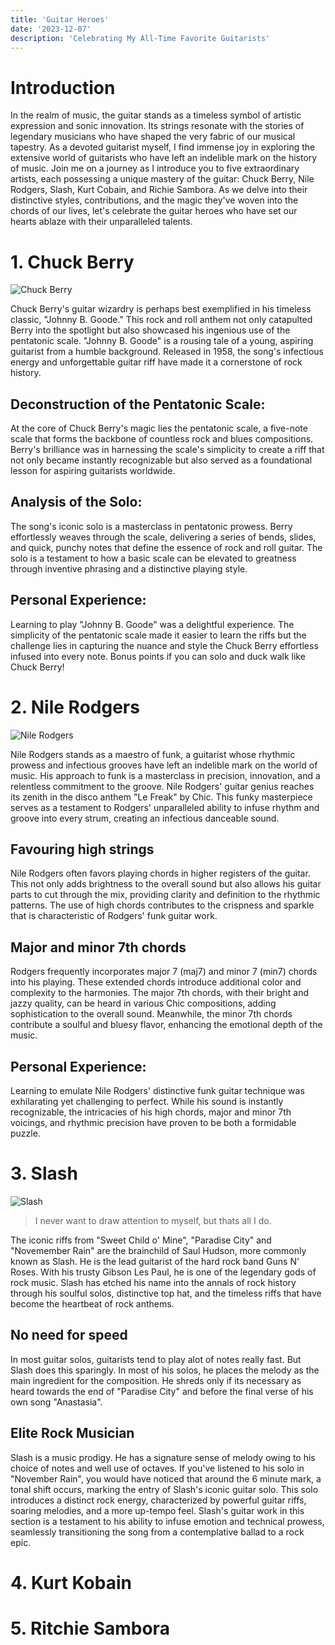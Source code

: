 ```yaml
---
title: 'Guitar Heroes'
date: '2023-12-07'
description: 'Celebrating My All-Time Favorite Guitarists'
---
```


# Introduction
In the realm of music, the guitar stands as a timeless symbol of artistic expression and sonic innovation. Its strings resonate with the stories of legendary musicians who have shaped the very fabric of our musical tapestry. As a devoted guitarist myself, I find immense joy in exploring the extensive world of guitarists who have left an indelible mark on the history of music. Join me on a journey as I introduce you to five extraordinary artists, each possessing a unique mastery of the guitar: Chuck Berry, Nile Rodgers, Slash, Kurt Cobain, and Richie Sambora. As we delve into their distinctive styles, contributions, and the magic they've woven into the chords of our lives, let's celebrate the guitar heroes who have set our hearts ablaze with their unparalleled talents.

# 1. Chuck Berry

![Chuck Berry](/images/blog/guitar-heroes/chuck-berry.webp)

Chuck Berry's guitar wizardry is perhaps best exemplified in his timeless classic, "Johnny B. Goode." This rock and roll anthem not only catapulted Berry into the spotlight but also showcased his ingenious use of the pentatonic scale. "Johnny B. Goode" is a rousing tale of a young, aspiring guitarist from a humble background. Released in 1958, the song's infectious energy and unforgettable guitar riff have made it a cornerstone of rock history.

## Deconstruction of the Pentatonic Scale:
At the core of Chuck Berry's magic lies the pentatonic scale, a five-note scale that forms the backbone of countless rock and blues compositions. Berry's brilliance was in harnessing the scale's simplicity to create a riff that not only became instantly recognizable but also served as a foundational lesson for aspiring guitarists worldwide.

## Analysis of the Solo:
The song's iconic solo is a masterclass in pentatonic prowess. Berry effortlessly weaves through the scale, delivering a series of bends, slides, and quick, punchy notes that define the essence of rock and roll guitar. The solo is a testament to how a basic scale can be elevated to greatness through inventive phrasing and a distinctive playing style.

## Personal Experience:
Learning to play "Johnny B. Goode" was a delightful experience. The simplicity of the pentatonic scale made it easier to learn the riffs but the challenge lies in capturing the nuance and style the Chuck Berry effortless infused into every note. Bonus points if you can solo and duck walk like Chuck Berry!

# 2. Nile Rodgers

![Nile Rodgers](/images/blog/guitar-heroes/nile-rodgers.jpeg)

Nile Rodgers stands as a maestro of funk, a guitarist whose rhythmic prowess and infectious grooves have left an indelible mark on the world of music. His approach to funk is a masterclass in precision, innovation, and a relentless commitment to the groove. Nile Rodgers' guitar genius reaches its zenith in the disco anthem "Le Freak" by Chic. This funky masterpiece serves as a testament to Rodgers' unparalleled ability to infuse rhythm and groove into every strum, creating an infectious danceable sound.

## Favouring high strings
Nile Rodgers often favors playing chords in higher registers of the guitar. This not only adds brightness to the overall sound but also allows his guitar parts to cut through the mix, providing clarity and definition to the rhythmic patterns. The use of high chords contributes to the crispness and sparkle that is characteristic of Rodgers' funk guitar work.

## Major and minor 7th chords
Rodgers frequently incorporates major 7 (maj7) and minor 7 (min7) chords into his playing. These extended chords introduce additional color and complexity to the harmonies. The major 7th chords, with their bright and jazzy quality, can be heard in various Chic compositions, adding sophistication to the overall sound. Meanwhile, the minor 7th chords contribute a soulful and bluesy flavor, enhancing the emotional depth of the music.

## Personal Experience:
Learning to emulate Nile Rodgers' distinctive funk guitar technique was exhilarating yet challenging to perfect. While his sound is instantly recognizable, the intricacies of his high chords, major and minor 7th voicings, and rhythmic precision have proven to be both a formidable puzzle.

# 3. Slash
![Slash](/images/blog/guitar-heroes/slash.jpeg)
> I never want to draw attention to myself, but thats all I do.

The iconic riffs from "Sweet Child o' Mine", "Paradise City" and "Novemember Rain" are the brainchild of Saul Hudson, more commonly known as Slash. He is the lead guitarist of the hard rock band Guns N' Roses. With his trusty Gibson Les Paul, he is one of the legendary gods of rock music. Slash has etched his name into the annals of rock history through his soulful solos, distinctive top hat, and the timeless riffs that have become the heartbeat of rock anthems.

## No need for speed
In most guitar solos, guitarists tend to play alot of notes really fast. But Slash does this sparingly. In most of his solos, he places the melody as the main ingredient for the composition. He shreds only if its necessary as heard towards the end of "Paradise City" and before the final verse of his own song "Anastasia". 

## Elite Rock Musician
Slash is a music prodigy. He has a signature sense of melody owing to his choice of notes and well use of octaves. If you've listened to his solo in "November Rain", you would have noticed that around the 6 minute mark, a tonal shift occurs, marking the entry of Slash's iconic guitar solo. This solo introduces a distinct rock energy, characterized by powerful guitar riffs, soaring melodies, and a more up-tempo feel.
Slash's guitar work in this section is a testament to his ability to infuse emotion and technical prowess, seamlessly transitioning the song from a contemplative ballad to a rock epic.

# 4. Kurt Kobain

# 5. Ritchie Sambora